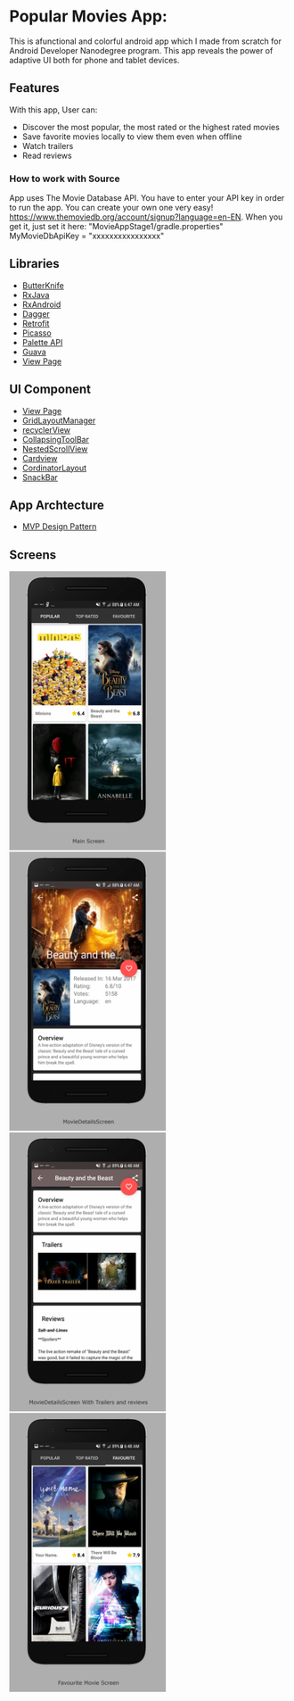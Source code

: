 # Popular Movies App:

This is afunctional and colorful android app which I made from scratch for Android Developer Nanodegree program. This app reveals the power of adaptive UI both for phone and tablet devices. 

## Features

With this app, User can:  
* Discover the most popular, the most rated or the highest rated movies
* Save favorite movies locally to view them even when offline
* Watch trailers
* Read reviews


### How to work with Source

App uses The Movie Database API. You have to enter your API key in order to run the app. You can create your own one very easy! https://www.themoviedb.org/account/signup?language=en-EN. When you get it, just set it here: "MovieAppStage1/gradle.properties"
MyMovieDbApiKey = "xxxxxxxxxxxxxxxx"

## Libraries

* [ButterKnife](https://github.com/JakeWharton/butterknife)
* [RxJava](https://github.com/ReactiveX/RxJava)
* [RxAndroid](https://github.com/ReactiveX/RxAndroid)
* [Dagger](https://github.com/square/dagger)
* [Retrofit](https://github.com/square/retrofit)
* [Picasso](http://square.github.io/picasso/)
* [Palette API](https://developer.android.com/training/material/palette-colors.html)
* [Guava](https://github.com/google/guava)
* [View Page](https://github.com/codepath/android_guides/wiki/ViewPager-with-FragmentPagerAdapter)

## UI Component
* [View Page](https://github.com/codepath/android_guides/wiki/ViewPager-with-FragmentPagerAdapter)
* [GridLayoutManager](https://developer.android.com/reference/android/support/v7/widget/GridLayoutManager.html)
* [recyclerView](https://developer.android.com/reference/android/support/v7/widget/RecyclerView.html)
* [CollapsingToolBar](https://developer.android.com/reference/android/support/design/widget/CollapsingToolbarLayout.html)
* [NestedScrollView](https://developer.android.com/reference/android/support/v4/widget/NestedScrollView.html)
* [Cardview](https://developer.android.com/reference/android/support/v7/widget/CardView.html)
* [CordinatorLayout](https://developer.android.com/reference/android/support/design/widget/CoordinatorLayout.html)
* [SnackBar](https://developer.android.com/reference/android/support/design/widget/Snackbar.html)

## App Archtecture
* [MVP Design Pattern](https://github.com/googlesamples/android-architecture/tree/todo-mvp/)

## Screens

<img src="https://github.com/manvigupta1987/PopularMovies/blob/master/ScreenShots/Nexus%206P-Screenshot1.png" height=500/>
<img src="https://github.com/manvigupta1987/PopularMovies/blob/master/ScreenShots/Nexus%206P-Screenshot2.png" height=500/>
<img src="https://github.com/manvigupta1987/PopularMovies/blob/master/ScreenShots/Nexus%206P-Screenshot3.png" height=500/>
<img src="https://github.com/manvigupta1987/PopularMovies/blob/master/ScreenShots/Nexus%206P-Screenshot4.png" height=500/>









